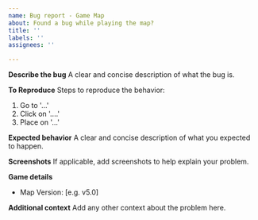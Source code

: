 ```yaml
---
name: Bug report - Game Map
about: Found a bug while playing the map?
title: ''
labels: ''
assignees: ''

---
```


**Describe the bug**
A clear and concise description of what the bug is.

**To Reproduce**
Steps to reproduce the behavior:
1. Go to '...'
2. Click on '....'
3. Place on '...'

**Expected behavior**
A clear and concise description of what you expected to happen.

**Screenshots**
If applicable, add screenshots to help explain your problem.

**Game details**
 - Map Version: [e.g. v5.0]

**Additional context**
Add any other context about the problem here.
